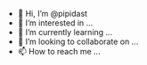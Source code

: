 - 👋 Hi, I’m @pipidast
- 👀 I’m interested in ...
- 🌱 I’m currently learning ...
- 💞️ I’m looking to collaborate on ...
- 📫 How to reach me ...

<!---
pipidast/pipidast is a ✨ special ✨ repository because its `README.md` (this file) appears on your GitHub profile.
You can click the Preview link to take a look at your changes.
--->
